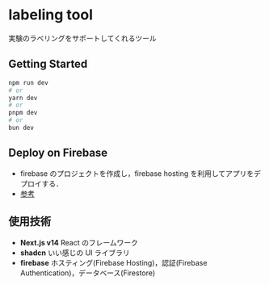 # labeling tool

実験のラベリングをサポートしてくれるツール

## Getting Started

```bash
npm run dev
# or
yarn dev
# or
pnpm dev
# or
bun dev
```

## Deploy on Firebase

- firebase のプロジェクトを作成し，firebase hosting を利用してアプリをデプロイする．
- [参考](https://scrapbox.io/kaikii-tech/firebase_Next.js_%E3%83%87%E3%83%97%E3%83%AD%E3%82%A4)

## 使用技術

- **Next.js v14** React のフレームワーク
- **shadcn** いい感じの UI ライブラリ
- **firebase** ホスティング(Firebase Hosting)，認証(Firebase Authentication)，データベース(Firestore)
